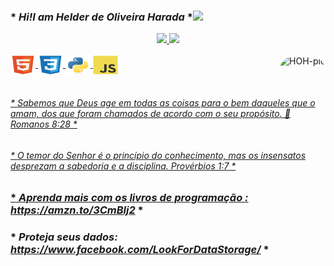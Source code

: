 ### * *Hi!I am Helder de Oliveira Harada* *<img src="https://user-images.githubusercontent.com/42378118/110234147-e3259600-7f4e-11eb-95be-0c4047144dea.gif" width="30">


<!--
**helderharada/helderharada** is a ✨ _special_ ✨ repository because its `README.md` (this file) appears on your GitHub profile.

Here are some ideas to get you started:

- 🔭 I am currently working in japan but not with IT.
- 🌱 I'm currently learning python and javascript. And I already know css and html.
- 👯 I try to collaborate fairly in all my work.
- 🤔 I'm looking for help with learning the English language. Does anyone qualify? :)
- 💬 Ask me about... I don't know, things I like. And I can do well.
- 📫 How to reach me:
      helder.o.harada@gmail.com
      or
      contatomeru@hotmail.com


-->
<div align="center">
  <a href="https://github.com/helderharada">
  <img height="180em" src="https://github-readme-stats.vercel.app/api?username=helderharada&show_icons=true&theme=dracula&include_all_commits=true&count_private=true"/>
  <img height="180em" src="https://github-readme-stats.vercel.app/api/top-langs/?username=helderharada&layout=compact&langs_count=7&theme=dracula"/>
</div>
<div style="display: inline_block"><br>
  <img align="center" alt="HOH-HTML" height="30" width="40" src="https://raw.githubusercontent.com/devicons/devicon/master/icons/html5/html5-original.svg">
  <img align="center" alt="HOH-CSS" height="30" width="40" src="https://raw.githubusercontent.com/devicons/devicon/master/icons/css3/css3-original.svg">
  <img align="center" alt="HOH-Python" height="30" width="40" src="https://raw.githubusercontent.com/devicons/devicon/master/icons/python/python-original.svg">
  <img align="center" alt="HOH-JavaScipt" height="30" width="40" src="https://raw.githubusercontent.com/devicons/devicon/master/icons/javascript/javascript-original.svg">
  <img align="right" alt="HOH-pic" height="50" style="border-radius:50px;"
  src="https://cdn-icons-png.flaticon.com/128/206/206597.png">
</div><br/>
  
  ###### * *Sabemos que Deus age em todas as coisas para o bem daqueles que o amam, dos que foram chamados de acordo com o seu propósito. 🙏 Romanos 8:28* *
  ###### * *O temor do Senhor é o princípio do conhecimento, mas os insensatos desprezam a sabedoria e a disciplina. Provérbios 1:7* *
  
  ### * *Aprenda mais com os livros de programação : https://amzn.to/3CmBlj2* *
  ### * *Proteja seus dados: https://www.facebook.com/LookForDataStorage/* *
 

 
